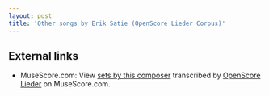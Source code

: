 ```yaml
---
layout: post
title: 'Other songs by Erik Satie (OpenScore Lieder Corpus)'
---
```


## External links

- MuseScore.com: View [sets by this composer] transcribed by [OpenScore Lieder] on MuseScore.com.

[sets by this composer]: https://musescore.com/openscore-lieder-corpus/sets/5110233
[OpenScore Lieder]: https://musescore.com/openscore-lieder-corpus

